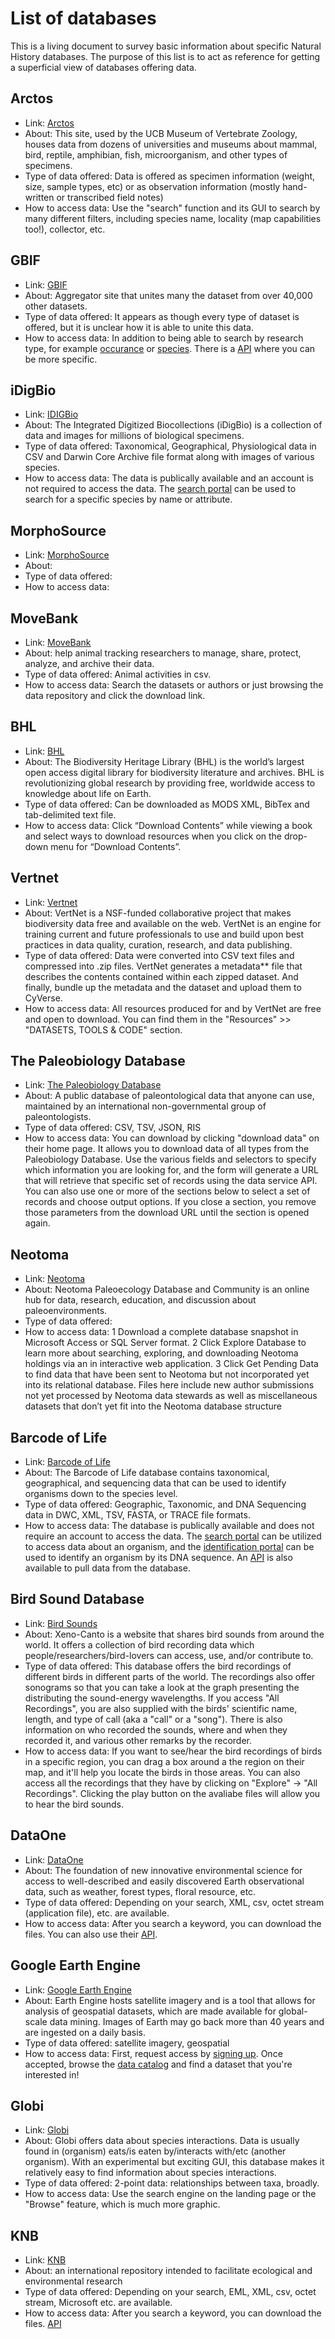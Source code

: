 # List of databases

This is a living document to survey basic information about specific Natural History databases. The purpose of this list is to act as reference for getting a superficial view of databases offering data.  

## Arctos

- Link: [Arctos](http://arctos.database.museum/home.cfm)
- About: This site, used by the UCB Museum of Vertebrate Zoology, houses data from dozens of universities and museums about mammal, bird, reptile, amphibian, fish, microorganism, and other types of specimens. 
- Type of data offered: Data is offered as specimen information (weight, size, sample types, etc) or as observation information (mostly hand-written or transcribed field notes)
- How to access data: Use the "search" function and its GUI to search by many different filters, including species name, locality (map capabilities too!), collector, etc.

## GBIF

- Link: [GBIF](https://www.gbif.org/)
- About: Aggregator site that unites many the dataset from over 40,000 other datasets. 
- Type of data offered: It appears as though every type of dataset is offered, but it is unclear how it is able to unite this data. 
- How to access data: In addition to being able to search by research type, for example [occurance](https://www.gbif.org/occurrence/search) or [species](https://www.gbif.org/developer/species). There is a [API](https://www.gbif.org/developer/summary) where you can be more specific.

## iDigBio

- Link: [IDIGBio](https://www.idigbio.org/)
- About: The Integrated Digitized Biocollections (iDigBio) is a collection of data and images for millions of biological specimens. 
- Type of data offered: Taxonomical, Geographical, Physiological data in CSV and Darwin Core Archive file format along with images of various species. 
- How to access data: The data is publically available and an account is not required to access the data. The [search portal](https://portal.idigbio.org/) can be used to search for a specific species by name or attribute. 

## MorphoSource

- Link: [MorphoSource](https://www.morphosource.org/)
- About:
- Type of data offered:
- How to access data:

## MoveBank

- Link: [MoveBank](https://www.movebank.org/)
- About: help animal tracking researchers to manage, share, protect, analyze, and archive their data.
- Type of data offered: Animal activities in csv.
- How to access data: Search the datasets or authors or just browsing the data repository and click the download link.

## BHL 

- Link: [BHL](https://www.biodiversitylibrary.org/)
- About: The Biodiversity Heritage Library (BHL) is the world’s largest open access digital library for biodiversity literature and archives. BHL is revolutionizing global research by providing free, worldwide access to knowledge about life on Earth.
- Type of data offered: Can be downloaded as MODS XML, BibTex and tab-delimited text file.
- How to access data: Click “Download Contents” while viewing a book and select ways to download resources when you click on the drop-down menu for “Download Contents”.

## Vertnet

- Link: [Vertnet](http://vertnet.org/)
- About: VertNet is a NSF-funded collaborative project that makes biodiversity data free and available on the web. VertNet is an engine for training current and future professionals to use and build upon best practices in data quality, curation, research, and data publishing.
- Type of data offered: Data were converted into CSV text files and compressed into .zip files. VertNet generates a metadata** file that describes the contents contained within each zipped dataset. And finally, bundle up the metadata and the dataset and upload them to CyVerse.
- How to access data: All resources produced for and by VertNet are free and open to download. You can find them in the "Resources" >> "DATASETS, TOOLS & CODE" section.

## The Paleobiology Database

- Link: [The Paleobiology Database](https://paleobiodb.org/#/)
- About: A public database of paleontological data that anyone can use, maintained by an international non-governmental group of paleontologists.
- Type of data offered: CSV, TSV, JSON, RIS
- How to access data: You can download by clicking "download data" on their home page. It allows you to download data of all types from the Paleobiology Database. Use the various fields and selectors to specify which information you are looking for, and the form will generate a URL that will retrieve that specific set of records using the data service API. You can also use one or more of the sections below to select a set of records and choose output options. If you close a section, you remove those parameters from the download URL until the section is opened again.



## Neotoma

- Link: [Neotoma](https://www.neotomadb.org/)
- About: Neotoma Paleoecology Database and Community is an online hub for data, research, education, and discussion about paleoenvironments.
- Type of data offered: 
- How to access data: 1 Download a complete database snapshot in Microsoft Access or SQL Server format. 2 Click Explore Database to learn more about searching, exploring, and downloading Neotoma holdings via an in interactive web application. 3 Click Get Pending Data to find data that have been sent to Neotoma but not incorporated yet into its relational database. Files here include new author submissions not yet processed by Neotoma data stewards as well as miscellaneous datasets that don’t yet fit into the Neotoma database structure 

## Barcode of Life

- Link:  [Barcode of Life](http://boldsystems.org/)
- About: The Barcode of Life database contains taxonomical, geographical, and sequencing data that can be used to identify organisms down to the species level.
- Type of data offered: Geographic, Taxonomic, and DNA Sequencing data in DWC, XML, TSV, FASTA, or TRACE file formats.
- How to access data: The database is publically available and does not require an account to access the data. The [search portal](http://boldsystems.org/index.php/Public_BINSearch?searchtype=records) can be utilized to access data about an organism, and the  [identification portal](http://boldsystems.org/index.php/IDS_OpenIdEngine) can be used to identify an organism by its DNA sequence. An [API](http://boldsystems.org/index.php/api_home) is also available to pull data from the database. 

## Bird Sound Database

- Link: [Bird Sounds](https://www.xeno-canto.org/)
- About: Xeno-Canto is a website that shares bird sounds from around the world. It offers a collection of bird recording data which people/researchers/bird-lovers can access, use, and/or contribute to. 
- Type of data offered: This database offers the bird recordings of different birds in different parts of the world. The recordings also offer sonograms so that you can take a look at the graph presenting the distributing the sound-energy wavelengths. If you access "All Recordings", you are also supplied with the birds' scientific name, length, and type of call (aka a "call" or a "song"). There is also information on who recorded the sounds, where and when they recorded it, and various other remarks by the recorder. 
- How to access data: If you want to see/hear the bird recordings of birds in a specific region, you can drag a box around a the region on their map, and it'll help you locate the birds in those areas. You can also access all the recordings that they have by clicking on "Explore" -> "All Recordings". Clicking the play button on the avaliabe files will allow you to hear the bird sounds.

## DataOne

- Link: [DataOne](https://www.dataone.org/)
- About: The foundation of new innovative environmental science for access to well-described and easily discovered Earth observational data, such as weather, forest types, floral resource, etc.
- Type of data offered: Depending on your search, XML, csv,	octet stream (application file), etc. are available.
- How to access data: After you search a keyword, you can download the files. You can also use their [API](https://releases.dataone.org/online/api-documentation-v2.0/apis/index.html).

## Google Earth Engine

- Link: [Google Earth Engine](https://earthengine.google.com/)
- About: Earth Engine hosts satellite imagery and is a tool that allows for analysis of geospatial datasets, which are made available for global-scale data mining. Images of Earth may go back more than 40 years and are ingested on a daily basis. 
- Type of data offered: satellite imagery, geospatial
- How to access data: First, request access by [signing up](https://signup.earthengine.google.com/#!/). Once accepted, browse the [data catalog](https://developers.google.com/earth-engine/datasets/) and find a dataset that you're interested in! 

## Globi

- Link: [Globi](https://www.globalbioticinteractions.org/)
- About: Globi offers data about species interactions. Data is usually found in (organism) eats/is eaten by/interacts with/etc (another organism). With an experimental but exciting GUI, this database makes it relatively easy to find information about species interactions.
- Type of data offered: 2-point data: relationships between taxa, broadly.
- How to access data: Use the search engine on the landing page or the "Browse" feature, which is much more graphic. 

## KNB
- Link: [KNB](https://knb.ecoinformatics.org/)
- About: an international repository intended to facilitate ecological and environmental research
- Type of data offered: Depending on your search, EML, XML, csv, octet stream, Microsoft etc. are available.
- How to access data: After you search a keyword, you can download the files. [API](https://knb.ecoinformatics.org/api)
